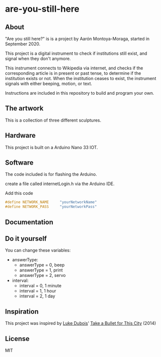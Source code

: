 # are-you-still-here

## About

"Are you still here?" is is a project by Aarón Montoya-Moraga, started in September 2020.

This project is a digital instrument to check if institutions still exist, and signal when they don't anymore.

This instrument connects to Wikipedia via internet, and checks if the corresponding article is in present or past tense, to determine if the institution exists or not. When the institution ceases to exist, the instrument signals with either beeping, motion, or text.

Instructions are included in this repository to build and program your own.

## The artwork

This is a collection of three different sculptures.

## Hardware

This project is built on a Arduino Nano 33 IOT.

## Software

The code included is for flashing the Arduino.

create a file called internetLogin.h via the Arduino IDE.

Add this code

```h
#define NETWORK_NAME     "yourNetworkName"
#define NETWORK_PASS     "yourNetworkPass"
```


## Documentation

## Do it yourself

You can change these variables:

* answerType:
  * answerType = 0, beep
  * answerType = 1, print
  * answerType = 2, servo
* interval:
  * interval = 0, 1 minute
  * interval = 1, 1 hour
  * interval = 2, 1 day

## Inspiration

This project was inspired by [Luke Dubois](http://lukedubois.com/)' [Take a Bullet for This City](http://sites.bxmc.poly.edu/~lukedubois/projects/index.html?id=gun) (2014)

## License

MIT
